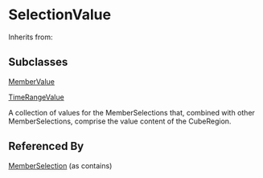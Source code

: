 
# SelectionValue

Inherits from: [](..//.md)

## Subclasses

[MemberValue](MemberValue.md)

[TimeRangeValue](TimeRangeValue.md)



A collection of values for the MemberSelections that, combined with other MemberSelections, comprise the value content of the CubeRegion.





## Referenced By

[MemberSelection](MemberSelection.md) (as contains)


